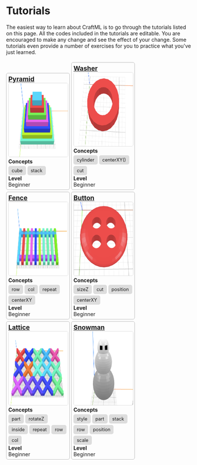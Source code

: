 # Tutorials

The easiest way to learn about CraftML is to go through the tutorials listed on this
page. All the codes included in the tutorials are editable. You are encouraged to
make any change and see the effect of your change. Some tutorials even provide
a number of exercises for you to practice what you've just learned.


<style>
.tutorial {
  width:32%;
  border:solid 1px #BBB;
  padding:5px;
  border-radius:5px;
  display: inline-block;
  margin-top: 5px;
}
.tutorial .section-title{
  font-weight: bold;
}
.tutorial .title {
  font-size: 125%;
  font-weight: bold;
}
.tutorial .objective {
  border: solid 1px #ccc;
}
.tutorial .concept-item{
  font-size: 90%;
  background-color: #ddd;
  border-radius:5px;
  padding-top:5px;
  padding-bottom:5px;
  padding-left:9px;
  padding-right:9px;
  margin-top: 4px;
  display: inline-block;
}
</style>

<div class="tutorial">
  <div class="title">
    <a href="pyramid/">Pyramid</a>
  </div>
  <a href="pyramid/">
    <img class="objective" src="pyramid/objective.png" height="200px%" style="border: solid 1px #ddd; border-radius: 5px;"/>
  </a>
  <div class="section-title">Concepts</div>
    <span class="concept-item">cube</span>
    <span class="concept-item">stack</span>    
  <div class="section-title">Level</div>
  Beginner
</div>
<div class="tutorial">
  <div class="title">
    <a href="washer/">Washer</a>
  </div>
  <a href="washer/">
    <img class="objective" src="washer/objective.png" height="200px" style="border: solid 1px #ddd; border-radius: 5px;"/>
  </a>  <div class="section-title">Concepts</div>
    <span class="concept-item">cylinder</span>
    <span class="concept-item">centerXY()</span>    
    <span class="concept-item">cut</span>    
  <div class="section-title">Level</div>
  Beginner
</div>
<div class="tutorial">
  <div class="title">
    <a href="fence/">Fence</a>
  </div>
  <a href="fence/">
    <img class="objective" src="fence/objective.png" height="200px" style="border: solid 1px #ddd; border-radius: 5px;"/>
  </a>  <div class="section-title">Concepts</div>
    <span class="concept-item">row</span>
    <span class="concept-item">col</span>
    <span class="concept-item">repeat</span>
    <span class="concept-item">centerXY</span>    
  <div class="section-title">Level</div>
  Beginner
</div>
<div class="tutorial">
  <div class="title">
    <a href="button/">Button</a>
  </div>
  <a href="button/">
    <img class="objective" src="button/objective.png" height="200px" style="border: solid 1px #ddd; border-radius: 5px;"/>
  </a>  <div class="section-title">Concepts</div>
    <span class="concept-item">sizeZ</span>
    <span class="concept-item">cut</span>
    <span class="concept-item">position</span>
    <span class="concept-item">centerXY</span>    
  <div class="section-title">Level</div>
  Beginner
</div>
<div class="tutorial">
  <div class="title">
    <a href="lattice/">Lattice</a>
  </div>
  <a href="lattice/">
    <img class="objective" src="lattice/objective.png" height="200px" style="border: solid 1px #ddd; border-radius: 5px;"/>
  </a>  <div class="section-title">Concepts</div>
    <span class="concept-item">part</span>
    <span class="concept-item">rotateZ</span>    
    <span class="concept-item">inside</span>    
    <span class="concept-item">repeat</span>    
    <span class="concept-item">row</span>    
    <span class="concept-item">col</span>    
  <div class="section-title">Level</div>
  Beginner
</div>
<div class="tutorial">
  <div class="title">
    <a href="snowman/">Snowman</a>
  </div>
  <a href="snowman/">
    <img class="objective" src="snowman/objective.png" height="200px" style="border: solid 1px #ddd; border-radius: 5px;"/>
  </a>  <div class="section-title">Concepts</div>
    <span class="concept-item">style</span>
    <span class="concept-item">part</span>   
    <span class="concept-item">stack</span>   
    <span class="concept-item">row</span>    
    <span class="concept-item">position</span>
    <span class="concept-item">scale</span>
  <div class="section-title">Level</div>
  Beginner
</div>

